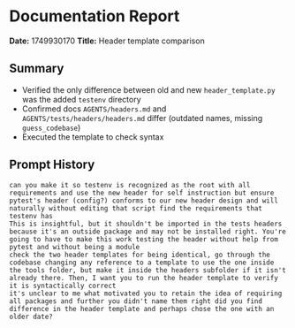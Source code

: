 # Documentation Report

**Date:** 1749930170
**Title:** Header template comparison

## Summary
- Verified the only difference between old and new `header_template.py` was the added `testenv` directory
- Confirmed docs `AGENTS/headers.md` and `AGENTS/tests/headers/headers.md` differ (outdated names, missing `guess_codebase`)
- Executed the template to check syntax

## Prompt History
```
can you make it so testenv is recognized as the root with all requirements and use the new header for self instruction but ensure pytest's header (config?) conforms to our new header design and will naturally without editing that script find the requirements that testenv has
This is insightful, but it shouldn't be imported in the tests headers because it's an outside package and may not be installed right. You're going to have to make this work testing the header without help from pytest and without being a module
check the two header templates for being identical, go through the codebase changing any reference to a template to use the one inside the tools folder, but make it inside the headers subfolder if it isn't already there. Then, I want you to run the header template to verify it is syntactically correct
it's unclear to me what motivated you to retain the idea of requiring all packages and further you didn't name them right did you find difference in the header template and perhaps chose the one with an older date?
```
